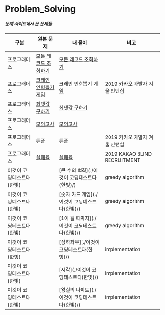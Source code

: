 # Problem_Solving

##### 문제 사이트에서 푼 문제들



| 구분                      | 원본 문제                                                    | 내 풀이                                        | 비고                           |
| ------------------------- | ------------------------------------------------------------ | ---------------------------------------------- | ------------------------------ |
| 프로그래머스              | [모든 레코드 조회하기](https://programmers.co.kr/learn/courses/30/lessons/59034) | [모든 레코드 조회하기](./programmers/)         |                                |
| 프로그래머스              | [크레인 인형뽑기 게임](https://programmers.co.kr/learn/courses/30/lessons/64061) | [크레인 인형뽑기 게임](./programmers/)         | 2019 카카오 개발자 겨울 인턴십 |
| 프로그래머스              | [최댓값 구하기](https://programmers.co.kr/learn/courses/30/lessons/59415) | [최댓값 구하기](./programmers/)                |                                |
| 프로그래머스              | [모의고사](https://programmers.co.kr/learn/courses/30/lessons/42840) | [모의고사](./programmers/)                     |                                |
| 프로그래머스              | [튜플](https://programmers.co.kr/learn/courses/30/lessons/64065) | [튜플](./programmers/)                         | 2019 카카오 개발자 겨울 인턴십 |
| 프로그래머스              | [실패율](https://programmers.co.kr/learn/courses/30/lessons/42889) | [실패율](./programmers/)                       | 2019 KAKAO BLIND RECRUITMENT   |
| 이것이 코딩테스트다(한빛) |                                                              | [큰 수의 법칙](./이것이 코딩테스트다(한빛)/)   | greedy algorithm               |
| 이것이 코딩테스트다(한빛) |                                                              | [숫자 카드 게임](./이것이 코딩테스트다(한빛)/) | greedy algorithm               |
| 이것이 코딩테스트다(한빛) |                                                              | [1이 될 때까지](./이것이 코딩테스트다(한빛)/)  | greedy algorithm               |
| 이것이 코딩테스트다(한빛) |                                                              | [상하좌우](./이것이 코딩테스트다(한빛)/)       | implementation                 |
| 이것이 코딩테스트다(한빛) |                                                              | [시각](./이것이 코딩테스트다(한빛)/)           | implementation                 |
| 이것이 코딩테스트다(한빛) |                                                              | [왕실의 나이트](./이것이 코딩테스트다(한빛)/)  | implementation                 |

